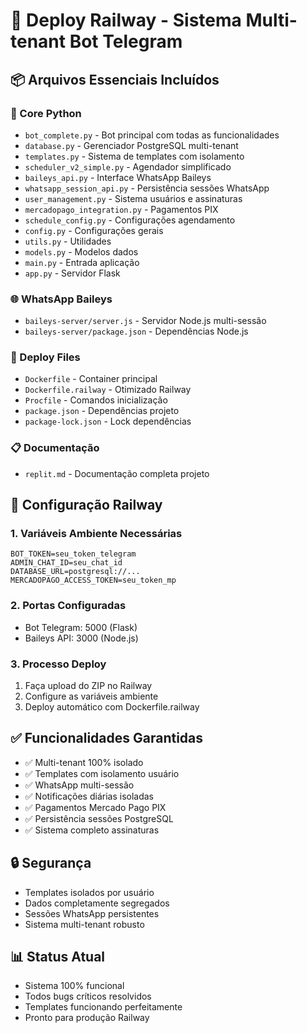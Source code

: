# 🚀 Deploy Railway - Sistema Multi-tenant Bot Telegram

## 📦 Arquivos Essenciais Incluídos

### 🐍 Core Python
- `bot_complete.py` - Bot principal com todas as funcionalidades
- `database.py` - Gerenciador PostgreSQL multi-tenant
- `templates.py` - Sistema de templates com isolamento
- `scheduler_v2_simple.py` - Agendador simplificado
- `baileys_api.py` - Interface WhatsApp Baileys
- `whatsapp_session_api.py` - Persistência sessões WhatsApp
- `user_management.py` - Sistema usuários e assinaturas
- `mercadopago_integration.py` - Pagamentos PIX
- `schedule_config.py` - Configurações agendamento
- `config.py` - Configurações gerais
- `utils.py` - Utilidades
- `models.py` - Modelos dados
- `main.py` - Entrada aplicação
- `app.py` - Servidor Flask

### 🌐 WhatsApp Baileys
- `baileys-server/server.js` - Servidor Node.js multi-sessão
- `baileys-server/package.json` - Dependências Node.js

### 🚢 Deploy Files
- `Dockerfile` - Container principal
- `Dockerfile.railway` - Otimizado Railway
- `Procfile` - Comandos inicialização
- `package.json` - Dependências projeto
- `package-lock.json` - Lock dependências

### 📋 Documentação
- `replit.md` - Documentação completa projeto

## 🔧 Configuração Railway

### 1. Variáveis Ambiente Necessárias
```
BOT_TOKEN=seu_token_telegram
ADMIN_CHAT_ID=seu_chat_id
DATABASE_URL=postgresql://...
MERCADOPAGO_ACCESS_TOKEN=seu_token_mp
```

### 2. Portas Configuradas
- Bot Telegram: 5000 (Flask)
- Baileys API: 3000 (Node.js)

### 3. Processo Deploy
1. Faça upload do ZIP no Railway
2. Configure as variáveis ambiente
3. Deploy automático com Dockerfile.railway

## ✅ Funcionalidades Garantidas
- ✅ Multi-tenant 100% isolado
- ✅ Templates com isolamento usuário
- ✅ WhatsApp multi-sessão
- ✅ Notificações diárias isoladas
- ✅ Pagamentos Mercado Pago PIX
- ✅ Persistência sessões PostgreSQL
- ✅ Sistema completo assinaturas

## 🔒 Segurança
- Templates isolados por usuário
- Dados completamente segregados
- Sessões WhatsApp persistentes
- Sistema multi-tenant robusto

## 📊 Status Atual
- Sistema 100% funcional
- Todos bugs críticos resolvidos
- Templates funcionando perfeitamente
- Pronto para produção Railway